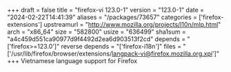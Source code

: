 +++
draft = false
title = "firefox-vi 123.0-1"
version = "123.0-1"
date = "2024-02-22T14:41:39"
aliases = "/packages/73657"
categories = ['firefox-extensions']
upstreamurl = "http://www.mozilla.org/projects/l10n/mlp.html"
arch = "x86_64"
size = "582800"
usize = "636499"
sha1sum = "a4c459d551ca90977d9f4492d2ea6d903513f2cd"
depends = "['firefox>=123.0']"
reverse depends = "['firefox-i18n']"
files = "['/usr/lib/firefox/browser/extensions/langpack-vi@firefox.mozilla.org.xpi']"
+++
Vietnamese language support for Firefox